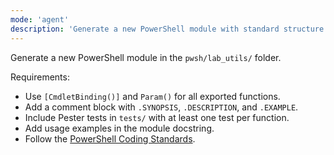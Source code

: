 ```yaml
---
mode: 'agent'
description: 'Generate a new PowerShell module with standard structure'
---
```

Generate a new PowerShell module in the `pwsh/lab_utils/` folder.

Requirements:
- Use `[CmdletBinding()]` and `Param()` for all exported functions.
- Add a comment block with `.SYNOPSIS`, `.DESCRIPTION`, and `.EXAMPLE`.
- Include Pester tests in `tests/` with at least one test per function.
- Add usage examples in the module docstring.
- Follow the [PowerShell Coding Standards](../instructions/powershell.instructions.md).
